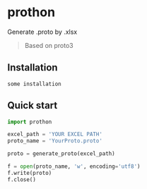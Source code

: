 # prothon
Generate .proto by .xlsx 
> Based on proto3

## Installation
```
some installation
```

## Quick start
```py
import prothon

excel_path = 'YOUR EXCEL PATH'
proto_name = 'YourProto.proto'

proto = generate_proto(excel_path)

f = open(proto_name, 'w', encoding='utf8')
f.write(proto)
f.close()
```
